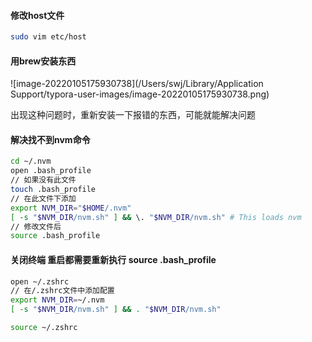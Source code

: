 #### 修改host文件

```bash
sudo vim etc/host
```



#### 用brew安装东西

![image-20220105175930738](/Users/swj/Library/Application Support/typora-user-images/image-20220105175930738.png)

出现这种问题时，重新安装一下报错的东西，可能就能解决问题



#### 解决找不到nvm命令

```bash
cd ~/.nvm
open .bash_profile
// 如果没有此文件
touch .bash_profile
// 在此文件下添加
export NVM_DIR="$HOME/.nvm"
[ -s "$NVM_DIR/nvm.sh" ] && \. "$NVM_DIR/nvm.sh" # This loads nvm
// 修改文件后
source .bash_profile
```



####  关闭终端 重启都需要重新执行 source .bash_profile

```bash
open ~/.zshrc
// 在/.zshrc文件中添加配置
export NVM_DIR=~/.nvm
[ -s "$NVM_DIR/nvm.sh" ] && . "$NVM_DIR/nvm.sh"

source ~/.zshrc
```

